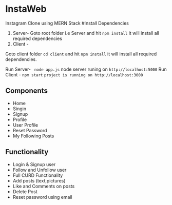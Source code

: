 # InstaWeb
Instagram Clone using MERN Stack
#Install Dependencies 
1. Server-
Goto root folder i.e Server and hit `npm install` it will install all required dependencies
2. Client -

Goto client  folder 
`cd client` and hit `npm install` it will install all required dependencies.

Run Server- ` node app.js` node server runing on `http://localhost:5000`
Run Client - `npm start`
 `project is running on http://localhost:3000`
 
 ## Components
 - Home
 - Singin 
 - Signup
 - Profile
 - User Profile
 - Reset Password
 - My Following Posts
 
 ## Functionality
 - Login & Signup user
 - Follow and Unfollow user
 - Full CURD Functionality
 - Add posts (text,pictures)
 - Like and Comments on posts
 - Delete Post
 - Reset password using email
 
 
 
